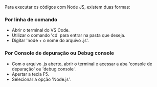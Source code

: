 Para executar os códigos com Node JS, existem duas formas:

### Por linha de comando

- Abrir o terminal do VS Code.
- Utilizar o comando 'cd' para entrar na pasta que deseja.
- Digitar 'node + o nome do arquivo .js'.

### Por Console de depuração ou Debug console

- Com o arquivo .js aberto, abrir o terminal e acessar a aba 'console de depuração' ou 'debug console'.
- Apertar a tecla F5.
- Selecionar a opção 'Node.js'.
